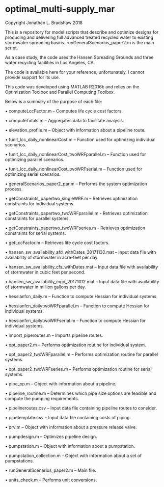 # optimal_multi-supply_mar

Copyright Jonathan L. Bradshaw 2018

This is a repository for model scripts that describe and optimize designs for producing and delivering full advanced treated recycled water to existing stormwater spreading basins. runGeneralScenarios_paper2.m is the main script.

As a case study, the code uses the Hansen Spreading Grounds and three water recycling facilities in Los Angeles, CA.

The code is available here for your reference; unfortunately, I cannot provide support for its use.

This code was developed using MATLAB R2016b and relies on the Optimization Toolbox and Parallel Computing Toolbox.

Below is a summary of the purpose of each file:

•	computeLccFactor.m – Computes life cycle cost factors.

•	computeTotals.m – Aggregates data to facilitate analysis.

•	elevation_profile.m – Object with information about a pipeline route.

•	funit_lcc_daily_nonlinearCost.m – Function used for optimizing individual scenarios.

•	funit_lcc_daily_nonlinearCost_twoWRFparallel.m – Function used for optimizing parallel scenarios.

•	funit_lcc_daily_nonlinearCost_twoWRFserial.m – Function used for optimizing serial scenarios.

•	generalScenarios_paper2_par.m – Performs the system optimization process.

•	getConstraints_papertwo_singleWRF.m – Retrieves optimization constraints for individual systems.

•	getConstraints_papertwo_twoWRFparallel.m - Retrieves optimization constraints for parallel systems.

•	getConstraints_papertwo_twoWRFseries.m - Retrieves optimization constraints for serial systems.

•	getLccFactor.m – Retrieves life cycle cost factors.

•	hansen_sw_availability_afd_withDates_20171130.mat – Input data file with availability of stormwater in acre-feet per day.

•	hansen_sw_availability_cfs_withDates.mat – Input data file with availability of stormwater in cubic feet per second.

•	hansen_sw_availability_mgd_20171012.mat – Input data file with availability of stormwater in million gallons per day.

•	hessianfcn_daily.m – Function to compute Hessian for individual systems.

•	hessianfcn_dailytwoWRFparallel.m – Function to compute Hessian for individual systems.

•	hessianfcn_dailytwoWRFserial.m – Function to compute Hessian for individual systems.

•	import_piperoutes.m – Imports pipeline routes.

•	opt_paper2.m – Performs optimization routine for individual system.

•	opt_paper2_twoWRFparallel.m – Performs optimization routine for parallel systems.

•	opt_paper2_twoWRFseries.m – Performs optimization routine for serial systems.

•	pipe_op.m – Object with information about a pipeline.

•	pipeline_routine.m – Determines which pipe size options are feasible and compute the pumping requirements.

•	pipelineroutes.csv – Input data file containing pipeline routes to consider.

•	pipetemplate.csv – Input data file containing costs of piping.

•	prv.m – Object with information about a pressure release valve.

•	pumpdesign.m – Optimizes pipeline design.

•	pumpstation.m – Object with information about a pumpstation.

•	pumpstation_collection.m – Object with information about a set of pumpstations.

•	runGeneralScenarios_paper2.m – Main file.

•	units_check.m – Performs unit conversions.
